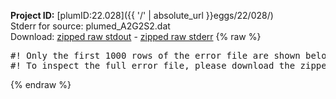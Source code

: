 **Project ID:** [plumID:22.028]({{ '/' | absolute_url }}eggs/22/028/)  
Stderr for source:  plumed_A2G2S2.dat   
Download: [zipped raw stdout](plumed_A2G2S2.dat.plumed.stdout.txt.zip) - [zipped raw stderr](plumed_A2G2S2.dat.plumed.stderr.txt.zip) 
{% raw %}
<pre>
#! Only the first 1000 rows of the error file are shown below
#! To inspect the full error file, please download the zipped raw stderr file above
</pre>
{% endraw %}
